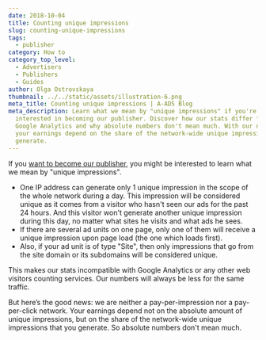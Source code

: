 ```yaml
---
date: 2018-10-04
title: Counting unique impressions
slug: counting-unique-impressions
tags:
  - publisher
category: How to
category_top_level:
  - Advertisers
  - Publishers
  - Guides
author: Olga Ostrovskaya
thumbnail: ../../static/assets/illustration-6.png
meta_title: Counting unique impressions | A-ADS Blog
meta_description: Learn what we mean by "unique impressions" if you're
  interested in becoming our publisher. Discover how our stats differ from
  Google Analytics and why absolute numbers don't mean much. With our network,
  your earnings depend on the share of the network-wide unique impressions you
  generate.
---
```

If you [want to become our publisher](https://a-ads.com/ad_units/new), you might be interested to learn what we mean by "unique impressions".

* One IP address can generate only 1 unique impression in the scope of the whole network during a day. This impression will be considered unique as it comes from a visitor who hasn't seen our ads for the past 24 hours. And this visitor won't generate another unique impression during this day, no matter what sites he visits and what ads he sees.
* If there are several ad units on one page, only one of them will receive a unique impression upon page load (the one which loads first). 
* Also, if your ad unit is of type "Site", then only impressions that go from the site domain or its subdomains will be considered unique.

This makes our stats incompatible with Google Analytics or any other web visitors counting services. Our numbers will always be less for the same traffic.

But here’s the good news: we are neither a pay-per-impression nor a pay-per-click network. Your earnings depend not on the absolute amount of unique impressions, but on the share of the network-wide unique impressions that you generate. So absolute numbers don't mean much.
